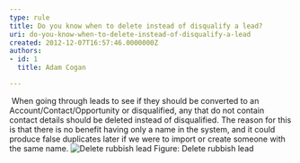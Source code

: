 ```yaml
---
type: rule
title: Do you know when to delete instead of disqualify a lead?
uri: do-you-know-when-to-delete-instead-of-disqualify-a-lead
created: 2012-12-07T16:57:46.0000000Z
authors:
- id: 1
  title: Adam Cogan

---
```


 
​           When going through leads to see if they should be converted to an Account/Contact/Opportunity           or disqualified, any that do not contain contact details should be deleted instead           of disqualified. The reason for this is that there is no benefit having only a name           in the system, and it could produce false duplicates later if we were to import           or create someone with the same name.
 ![Delete rubbish lead](/PublishingImages/CRMDeleteLead.jpg)            Figure: Delete rubbish lead
